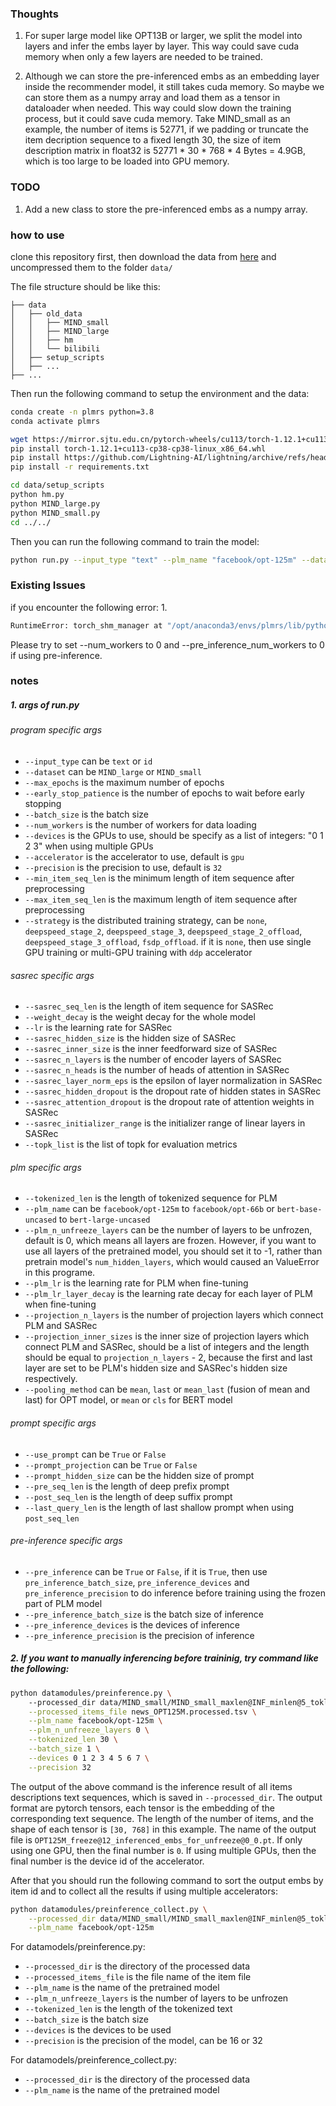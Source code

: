### Thoughts
1. For super large model like OPT13B or larger, we split the model into layers and infer the embs layer by layer. This way could save cuda memory when only a few layers are needed to be trained. 

2. Although we can store the pre-inferenced embs as an embedding layer inside the recommender model, it still takes cuda memory. So maybe we can store them as a numpy array and load them as a tensor in dataloader when needed. This way could slow down the training process, but it could save cuda memory. 
Take MIND_small as an example, the number of items is 52771, if we padding or truncate the item decription sequence to a fixed length 30, the size of item description matrix in float32 is 52771 * 30 * 768 * 4 Bytes = 4.9GB, which is too large to be loaded into GPU memory. 

### TODO
1. Add a new class to store the pre-inferenced embs as a numpy array.


### how to use
clone this repository first, then download the data from [here]() and uncompressed them to the folder `data/`  

The file structure should be like this:
```
├── data
│   ├── old_data
│   │   ├── MIND_small
│   │   ├── MIND_large
│   │   ├── hm
│   │   └── bilibili
│   ├── setup_scripts
│   ├── ...
├── ...
```

Then run the following command to setup the environment and the data:
```bash
conda create -n plmrs python=3.8
conda activate plmrs

wget https://mirror.sjtu.edu.cn/pytorch-wheels/cu113/torch-1.12.1+cu113-cp38-cp38-linux_x86_64.whl
pip install torch-1.12.1+cu113-cp38-cp38-linux_x86_64.whl
pip install https://github.com/Lightning-AI/lightning/archive/refs/heads/master.zip -U
pip install -r requirements.txt

cd data/setup_scripts
python hm.py
python MIND_large.py
python MIND_small.py
cd ../../
```  

Then you can run the following command to train the model:
```bash
python run.py --input_type "text" --plm_name "facebook/opt-125m" --dataset "MIND_large"
```

### Existing Issues
if you encounter the following error:
1. 
```bash
RuntimeError: torch_shm_manager at "/opt/anaconda3/envs/plmrs/lib/python3.8/site-packages/torch/bin/torch_shm_manager": could not generate a random directory for manager socket
```
Please try to set --num_workers to 0 and --pre_inference_num_workers to 0 if using pre-inference.

### notes
##### 1. args of run.py
###### program specific args
-   `--input_type` can be `text` or `id`
-   `--dataset` can be `MIND_large` or `MIND_small`
-   `--max_epochs` is the maximum number of epochs
-   `--early_stop_patience` is the number of epochs to wait before early stopping
-   `--batch_size` is the batch size
-   `--num_workers` is the number of workers for data loading
-   `--devices` is the GPUs to use, should be specify as a list of integers: "0 1 2 3" when using multiple GPUs
-   `--accelerator` is the accelerator to use, default is `gpu`
-   `--precision` is the precision to use, default is `32`
-   `--min_item_seq_len` is the minimum length of item sequence after preprocessing
-   `--max_item_seq_len` is the maximum length of item sequence after preprocessing
-   `--strategy` is the distributed training strategy, can be `none`, `deepspeed_stage_2`, `deepspeed_stage_3`, `deepspeed_stage_2_offload`, `deepspeed_stage_3_offload`, `fsdp_offload`. if it is `none`, then use single GPU training or multi-GPU training with `ddp` accelerator 

###### sasrec specific args
-   `--sasrec_seq_len` is the length of item sequence for SASRec
-   `--weight_decay` is the weight decay for the whole model
-   `--lr` is the learning rate for SASRec
-   `--sasrec_hidden_size` is the hidden size of SASRec
-   `--sasrec_inner_size` is the inner feedforward size of SASRec
-   `--sasrec_n_layers` is the number of encoder layers of SASRec
-   `--sasrec_n_heads` is the number of heads of attention in SASRec
-   `--sasrec_layer_norm_eps` is the epsilon of layer normalization in SASRec
-   `--sasrec_hidden_dropout` is the dropout rate of hidden states in SASRec
-   `--sasrec_attention_dropout` is the dropout rate of attention weights in SASRec
-   `--sasrec_initializer_range` is the initializer range of linear layers in SASRec
-   `--topk_list` is the list of topk for evaluation metrics

###### plm specific args
-   `--tokenized_len` is the length of tokenized sequence for PLM
-   `--plm_name` can be `facebook/opt-125m` to `facebook/opt-66b` or `bert-base-uncased` to `bert-large-uncased`
-   `--plm_n_unfreeze_layers` can be the number of layers to be unfrozen, default is 0, which means all layers are frozen. However, if you want to use all layers of the pretrained model, you should set it to -1, rather than pretrain model's `num_hidden_layers`, which would caused an ValueError in this programe.
-   `--plm_lr` is the learning rate for PLM when fine-tuning
-   `--plm_lr_layer_decay` is the learning rate decay for each layer of PLM when fine-tuning
-   `--projection_n_layers` is the number of projection layers which connect PLM and SASRec
-   `--projection_inner_sizes` is the inner size of projection layers which connect PLM and SASRec, should be a list of integers and the length should be equal to `projection_n_layers` - 2, because the first and last layer are set to be PLM's hidden size and SASRec's hidden size respectively.
-   `--pooling_method` can be `mean`, `last` or `mean_last` (fusion of mean and last) for OPT model, or `mean` or `cls` for BERT model 

###### prompt specific args
-   `--use_prompt` can be `True` or `False`
-   `--prompt_projection` can be `True` or `False`
-   `--prompt_hidden_size` can be the hidden size of prompt
-   `--pre_seq_len` is the length of deep prefix prompt
-   `--post_seq_len` is the length of deep suffix prompt
-   `--last_query_len` is the length of last shallow prompt when using `post_seq_len` 

###### pre-inference specific args
-   `--pre_inference` can be `True` or `False`, if it is `True`, then use `pre_inference_batch_size`, `pre_inference_devices` and `pre_inference_precision` to do inference before training using the frozen part of PLM model
-   `--pre_inference_batch_size` is the batch size of inference
-   `--pre_inference_devices` is the devices of inference
-   `--pre_inference_precision` is the precision of inference

##### 2. If you want to manually inferencing before traininig, try command like the following:
```bash
python datamodules/preinference.py \ 
    --processed_dir data/MIND_small/MIND_small_maxlen@INF_minlen@5_toklen@30_saslen@20_processed \
    --processed_items_file news_OPT125M.processed.tsv \
    --plm_name facebook/opt-125m \
    --plm_n_unfreeze_layers 0 \
    --tokenized_len 30 \
    --batch_size 1 \
    --devices 0 1 2 3 4 5 6 7 \
    --precision 32
```
The output of the above command is the inference result of all items descriptions text sequences, which is saved in `--processed_dir`. The output format are pytorch tensors, each tensor is the embedding of the corresponding text sequence. The length of the number of items, and the shape of each tensor is `[30, 768]` in this example. The name of the output file is `OPT125M_freeze@12_inferenced_embs_for_unfreeze@0_0.pt`. If only using one GPU, then the final number is `0`. If using multiple GPUs, then the final number is the device id of the accelerator.  

After that you should run the following command to sort the output embs by item id and to collect all the results if using multiple accelerators:
```bash
python datamodules/preinference_collect.py \
    --processed_dir data/MIND_small/MIND_small_maxlen@INF_minlen@5_toklen@30_saslen@20_processed \
    --plm_name facebook/opt-125m 
```

For datamodels/preinference.py:
-   `--processed_dir` is the directory of the processed data
-   `--processed_items_file` is the file name of the item file
-   `--plm_name` is the name of the pretrained model
-   `--plm_n_unfreeze_layers` is the number of layers to be unfrozen
-   `--tokenized_len` is the length of the tokenized text
-   `--batch_size` is the batch size
-   `--devices` is the devices to be used
-   `--precision` is the precision of the model, can be 16 or 32

For datamodels/preinference_collect.py:
-   `--processed_dir` is the directory of the processed data
-   `--plm_name` is the name of the pretrained model
